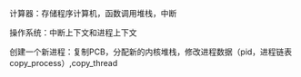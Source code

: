 计算器：存储程序计算机，函数调用堆栈，中断

操作系统：中断上下文和进程上下文

创建一个新进程：复制PCB，分配新的内核堆栈，修改进程数据（pid，进程链表 copy_process）,copy_thread